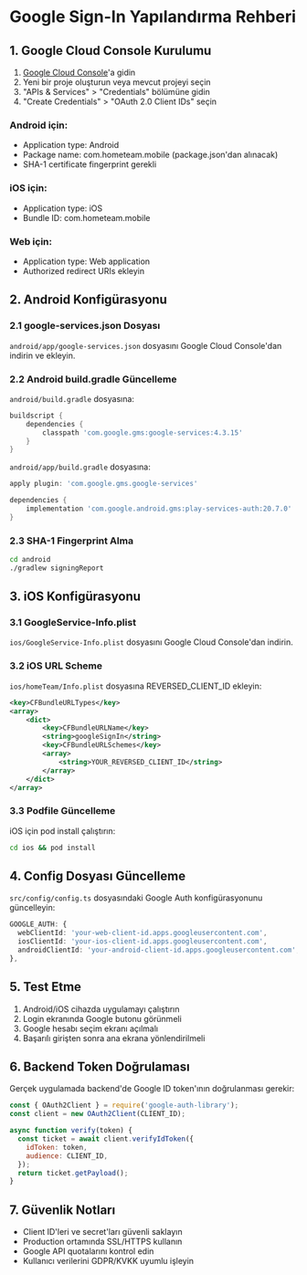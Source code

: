 # Google Sign-In Yapılandırma Rehberi

## 1. Google Cloud Console Kurulumu

1. [Google Cloud Console](https://console.cloud.google.com/)'a gidin
2. Yeni bir proje oluşturun veya mevcut projeyi seçin
3. "APIs & Services" > "Credentials" bölümüne gidin
4. "Create Credentials" > "OAuth 2.0 Client IDs" seçin

### Android için:
- Application type: Android
- Package name: com.hometeam.mobile (package.json'dan alınacak)
- SHA-1 certificate fingerprint gerekli

### iOS için:
- Application type: iOS
- Bundle ID: com.hometeam.mobile

### Web için:
- Application type: Web application
- Authorized redirect URIs ekleyin

## 2. Android Konfigürasyonu

### 2.1 google-services.json Dosyası
`android/app/google-services.json` dosyasını Google Cloud Console'dan indirin ve ekleyin.

### 2.2 Android build.gradle Güncelleme

`android/build.gradle` dosyasına:
```gradle
buildscript {
    dependencies {
        classpath 'com.google.gms:google-services:4.3.15'
    }
}
```

`android/app/build.gradle` dosyasına:
```gradle
apply plugin: 'com.google.gms.google-services'

dependencies {
    implementation 'com.google.android.gms:play-services-auth:20.7.0'
}
```

### 2.3 SHA-1 Fingerprint Alma
```bash
cd android
./gradlew signingReport
```

## 3. iOS Konfigürasyonu

### 3.1 GoogleService-Info.plist
`ios/GoogleService-Info.plist` dosyasını Google Cloud Console'dan indirin.

### 3.2 iOS URL Scheme
`ios/homeTeam/Info.plist` dosyasına REVERSED_CLIENT_ID ekleyin:
```xml
<key>CFBundleURLTypes</key>
<array>
    <dict>
        <key>CFBundleURLName</key>
        <string>googleSignIn</string>
        <key>CFBundleURLSchemes</key>
        <array>
            <string>YOUR_REVERSED_CLIENT_ID</string>
        </array>
    </dict>
</array>
```

### 3.3 Podfile Güncelleme
iOS için pod install çalıştırın:
```bash
cd ios && pod install
```

## 4. Config Dosyası Güncelleme

`src/config/config.ts` dosyasındaki Google Auth konfigürasyonunu güncelleyin:
```typescript
GOOGLE_AUTH: {
  webClientId: 'your-web-client-id.apps.googleusercontent.com',
  iosClientId: 'your-ios-client-id.apps.googleusercontent.com',
  androidClientId: 'your-android-client-id.apps.googleusercontent.com',
},
```

## 5. Test Etme

1. Android/iOS cihazda uygulamayı çalıştırın
2. Login ekranında Google butonu görünmeli
3. Google hesabı seçim ekranı açılmalı
4. Başarılı girişten sonra ana ekrana yönlendirilmeli

## 6. Backend Token Doğrulaması

Gerçek uygulamada backend'de Google ID token'ının doğrulanması gerekir:
```javascript
const { OAuth2Client } = require('google-auth-library');
const client = new OAuth2Client(CLIENT_ID);

async function verify(token) {
  const ticket = await client.verifyIdToken({
    idToken: token,
    audience: CLIENT_ID,
  });
  return ticket.getPayload();
}
```

## 7. Güvenlik Notları

- Client ID'leri ve secret'ları güvenli saklayın
- Production ortamında SSL/HTTPS kullanın
- Google API quotalarını kontrol edin
- Kullanıcı verilerini GDPR/KVKK uyumlu işleyin
